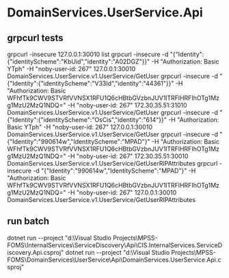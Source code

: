 ﻿# DomainServices.UserService.Api

## grpcurl tests
grpcurl -insecure 127.0.0.1:30010 list
grpcurl -insecure -d "{\"Identity\":{\"identityScheme\":\"KbUid\",\"identity\":\"A02DGZ\"}}" -H "Authorization: Basic YTph" -H "noby-user-id: 267" 127.0.0.1:30010 DomainServices.UserService.v1.UserService/GetUser
grpcurl -insecure -d "{\"Identity\":{\"identityScheme\":\"V33Id\",\"identity\":\"44361\"}}" -H "Authorization: Basic WFhfTk9CWV9STVRfVVNSX1RFU1Q6cHBtbGVzbnJUV1lTRFlHRFIhOTg1Mzg1MzU2MzQ1NDQ=" -H "noby-user-id: 267" 172.30.35.51:31010 DomainServices.UserService.v1.UserService/GetUser
grpcurl -insecure -d "{\"Identity\":{\"identityScheme\":\"OsCis\",\"identity\":\"614\"}}" -H "Authorization: Basic YTph" -H "noby-user-id: 267" 127.0.0.1:30010 DomainServices.UserService.v1.UserService/GetUser
grpcurl -insecure -d "{\"Identity\":\"990614w\",\"IdentityScheme\":\"MPAD\"}" -H "Authorization: Basic WFhfTk9CWV9STVRfVVNSX1RFU1Q6cHBtbGVzbnJUV1lTRFlHRFIhOTg1Mzg1MzU2MzQ1NDQ=" -H "noby-user-id: 267" 172.30.35.51:30010 DomainServices.UserService.v1.UserService/GetUserRIPAttributes
grpcurl -insecure -d "{\"Identity\":\"990614w\",\"IdentityScheme\":\"MPAD\"}" -H "Authorization: Basic WFhfTk9CWV9STVRfVVNSX1RFU1Q6cHBtbGVzbnJUV1lTRFlHRFIhOTg1Mzg1MzU2MzQ1NDQ=" -H "noby-user-id: 267" 127.0.0.1:30010 DomainServices.UserService.v1.UserService/GetUserRIPAttributes

## run batch
dotnet run --project "d:\Visual Studio Projects\MPSS-FOMS\InternalServices\ServiceDiscovery\Api\CIS.InternalServices.ServiceDiscovery.Api.csproj"
dotnet run --project "d:\Visual Studio Projects\MPSS-FOMS\DomainServices\UserService\Api\DomainServices.UserService.Api.csproj"
